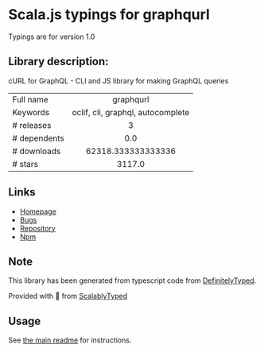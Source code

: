 
# Scala.js typings for graphqurl

Typings are for version 1.0

## Library description:
cURL for GraphQL - CLI and JS library for making GraphQL queries

|                    |                 |
| ------------------ | :-------------: |
| Full name          | graphqurl |
| Keywords           | oclif, cli, graphql, autocomplete |
| # releases         | 3 |
| # dependents       | 0.0 |
| # downloads        | 62318.333333333336 |
| # stars            | 3117.0 |

## Links
- [Homepage](https://github.com/hasura/graphqurl)
- [Bugs](https://github.com/hasura/graphqurl/issues)
- [Repository](https://github.com/hasura/graphqurl)
- [Npm](https://www.npmjs.com/package/graphqurl)
    


## Note
This library has been generated from typescript code from [DefinitelyTyped](https://definitelytyped.org).

Provided with :purple_heart: from [ScalablyTyped](https://github.com/oyvindberg/ScalablyTyped)

## Usage
See [the main readme](../../readme.md) for instructions.


